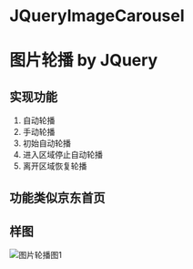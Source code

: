 # JQueryImageCarousel
# 图片轮播 by JQuery
## 实现功能
1. 自动轮播
2. 手动轮播
3. 初始自动轮播
4. 进入区域停止自动轮播
5. 离开区域恢复轮播

## 功能类似京东首页

## 样图
![图片轮播图1](https://user-images.githubusercontent.com/13915235/37231003-6f5319ce-2424-11e8-8e76-dab249536378.png)
